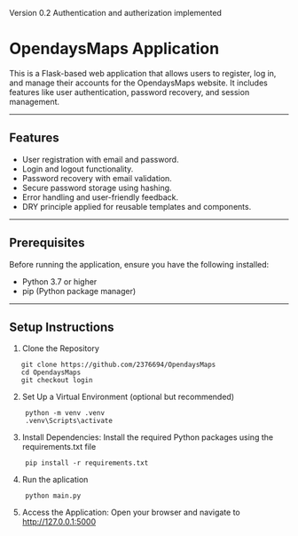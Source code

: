 Version 0.2 Authentication and autherization implemented

# OpendaysMaps Application

This is a Flask-based web application that allows users to register, log in, and manage their accounts for the OpendaysMaps website. It includes features like user authentication, password recovery, and session management.

---

## Features

- User registration with email and password.
- Login and logout functionality.
- Password recovery with email validation.
- Secure password storage using hashing.
- Error handling and user-friendly feedback.
- DRY principle applied for reusable templates and components.

---

## Prerequisites

Before running the application, ensure you have the following installed:

- Python 3.7 or higher
- pip (Python package manager)

---

## Setup Instructions

1. Clone the Repository
```CMD
   git clone https://github.com/2376694/OpendaysMaps
   cd OpendaysMaps
   git checkout login
```

2. Set Up a Virtual Environment (optional but recommended)
```CMD
    python -m venv .venv
    .venv\Scripts\activate
```     

3. Install Dependencies: Install the required Python packages using the requirements.txt file
```CMD
    pip install -r requirements.txt
```

4. Run the aplication
```CMD
    python main.py
```

5. Access the Application: Open your browser and navigate to
    http://127.0.0.1:5000
